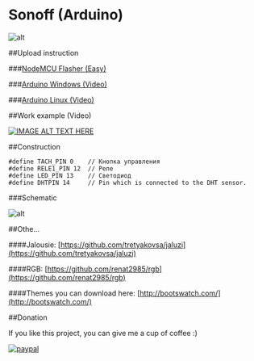 # Sonoff (Arduino)

![alt](https://raw.githubusercontent.com/tretyakovsa/Sonoff_WiFi_switch/master/tutorial/screen.png)



##Upload instruction

###[NodeMCU Flasher (Easy)](https://github.com/tretyakovsa/Sonoff_WiFi_switch/tree/master/build)

###[Arduino Windows (Video)](https://www.youtube.com/watch?v=jMK9mySGHio)

###[Arduino Linux (Video)](https://www.youtube.com/watch?v=1TAHlRqZ46k)


##Work example (Video)

[![IMAGE ALT TEXT HERE](https://img.youtube.com/vi/LZI4Yu47LZI/0.jpg)](https://www.youtube.com/watch?v=LZI4Yu47LZI&list=PL6NJTNxbvy-IPTDQk8XjTV41oRrFafrRi)

##Construction
```
#define TACH_PIN 0    // Кнопка управления
#define RELE1_PIN 12  // Реле
#define LED_PIN 13    // Светодиод
#define DHTPIN 14     // Pin which is connected to the DHT sensor.
```
###Schematic

![alt](https://raw.githubusercontent.com/tretyakovsa/Sonoff_WiFi_switch/master/tutorial/sonoff.jpg)

##Othe...

####Jalousie: [https://github.com/tretyakovsa/jaluzi](https://github.com/tretyakovsa/jaluzi)

####RGB: [https://github.com/renat2985/rgb](https://github.com/renat2985/rgb)


####Themes you can download here: [http://bootswatch.com/](http://bootswatch.com/)


##Donation

If you like this project, you can give me a cup of coffee :)

[![paypal](https://www.paypalobjects.com/en_US/i/btn/btn_donateCC_LG.gif)](https://www.paypal.com/cgi-bin/webscr?cmd=_donations&business=W4PURUNKWMRJW&lc=AU&item_name=esp8266&currency_code=USD&bn=PP%2dDonationsBF%3abtn_donate_SM%2egif%3aNonHosted)
